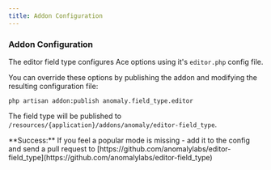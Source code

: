 ```yaml
---
title: Addon Configuration
---
```


### Addon Configuration

The editor field type configures Ace options using it's `editor.php` config file.

You can override these options by publishing the addon and modifying the resulting configuration file:

    php artisan addon:publish anomaly.field_type.editor

The field type will be published to `/resources/{application}/addons/anomaly/editor-field_type`.

<div class="alert alert-success">**Success:** If you feel a popular mode is missing - add it to the config and send a pull request to [https://github.com/anomalylabs/editor-field_type](https://github.com/anomalylabs/editor-field_type)</div>

